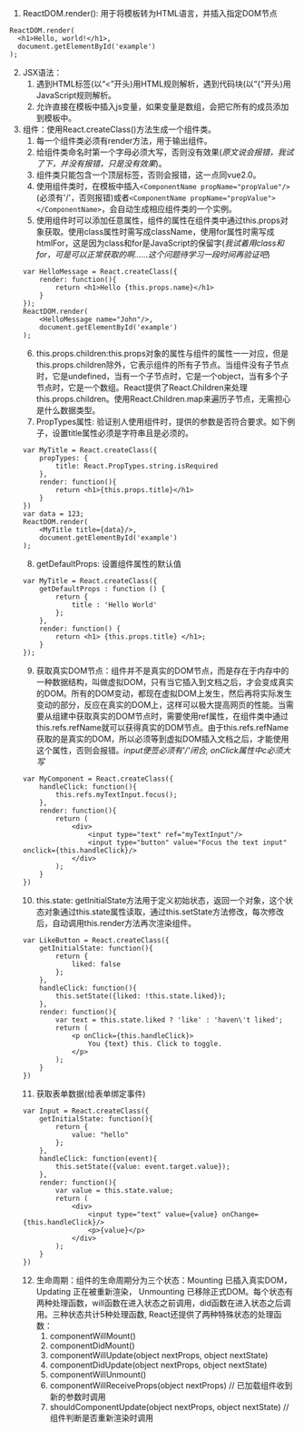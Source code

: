 
1. ReactDOM.render(): 用于将模板转为HTML语言，并插入指定DOM节点
```
ReactDOM.render(
  <h1>Hello, world!</h1>,
  document.getElementById('example')
);
```
2. JSX语法：
    1. 遇到HTML标签(以“<”开头)用HTML规则解析，遇到代码块(以“{”开头)用JavaScript规则解析。
    2. 允许直接在模板中插入js变量，如果变量是数组，会把它所有的成员添加到模板中。
3. 组件：使用React.createClass()方法生成一个组件类。
    1. 每一个组件类必须有render方法，用于输出组件。
    2. 给组件类命名时第一个字母必须大写，否则没有效果(*原文说会报错，我试了下，并没有报错，只是没有效果*)。
    3. 组件类只能包含一个顶层标签，否则会报错，这一点同vue2.0。
    4. 使用组件类时，在模板中插入`<ComponentName propName="propValue"/>`(必须有'/'，否则报错)或者`<ComponentName propName="propValue"></ComponentName>`，会自动生成相应组件类的一个实例。
    5. 使用组件时可以添加任意属性，组件的属性在组件类中通过this.props对象获取。使用class属性时需写成className，使用for属性时需写成htmlFor，这是因为class和for是JavaScript的保留字(*我试着用class和for，可是可以正常获取的啊......这个问题待学习一段时间再验证吧*)
    ```
    var HelloMessage = React.createClass({
        render: function(){
            return <h1>Hello {this.props.name}</h1>
        }
    });
    ReactDOM.render(
        <HelloMessage name="John"/>,
        document.getElementById('example')
    );
    ```
    6. this.props.children:this.props对象的属性与组件的属性一一对应，但是this.props.children除外，它表示组件的所有子节点。当组件没有子节点时，它是undefined，当有一个子节点时，它是一个object，当有多个子节点时，它是一个数组。React提供了React.Children来处理this.props.children。使用React.Children.map来遍历子节点，无需担心是什么数据类型。
    7. PropTypes属性: 验证别人使用组件时，提供的参数是否符合要求。如下例子，设置title属性必须是字符串且是必须的。
    ```
    var MyTitle = React.createClass({
        propTypes: {
            title: React.PropTypes.string.isRequired
        },
        render: function(){
            return <h1>{this.props.title}</h1>
        }
    })
    var data = 123;
    ReactDOM.render(
        <MyTitle title={data}/>,
        document.getElementById('example')
    );
    ```
    8. getDefaultProps: 设置组件属性的默认值
    ```
    var MyTitle = React.createClass({
        getDefaultProps : function () {
            return {
                title : 'Hello World'
            };
        },
        render: function() {
            return <h1> {this.props.title} </h1>;
        }
    });
    ```
    9. 获取真实DOM节点：组件并不是真实的DOM节点，而是存在于内存中的一种数据结构，叫做虚拟DOM，只有当它插入到文档之后，才会变成真实的DOM。所有的DOM变动，都现在虚拟DOM上发生，然后再将实际发生变动的部分，反应在真实的DOM上，这样可以极大提高网页的性能。当需要从组建中获取真实的DOM节点时，需要使用ref属性，在组件类中通过this.refs.refName就可以获得真实的DOM节点。由于this.refs.refName获取的是真实的DOM，所以必须等到虚拟DOM插入文档之后，才能使用这个属性，否则会报错。*input便签必须有'/'闭合, onClick属性中c必须大写*
    ```
    var MyComponent = React.createClass({
        handleClick: function(){
            this.refs.myTextInput.focus();
        },
        render: function(){
            return (
                <div>
                    <input type="text" ref="myTextInput"/>
                    <input type="button" value="Focus the text input" onclick={this.handleClick}/>
                </div>
            );
        }
    })
    ```
    10. this.state: getInitialState方法用于定义初始状态，返回一个对象，这个状态对象通过this.state属性读取，通过this.setState方法修改，每次修改后，自动调用this.render方法再次渲染组件。
    ```
    var LikeButton = React.createClass({
        getInitialState: function(){
            return {
                liked: false
            };
        },
        handleClick: function(){
            this.setState({liked: !this.state.liked});
        },
        render: function(){
            var text = this.state.liked ? 'like' : 'haven\'t liked';
            return (
                <p onClick={this.handleClick}>
                    You {text} this. Click to toggle.
                </p>
            );
        }
    })
    ```
    11. 获取表单数据(给表单绑定事件)
    ```
    var Input = React.createClass({
        getInitialState: function(){
            return {
                value: "hello"
            };
        },
        handleClick: function(event){
            this.setState({value: event.target.value});
        },
        render: function(){
            var value = this.state.value;
            return (
                <div>
                    <input type="text" value={value} onChange={this.handleClick}/>
                    <p>{value}</p>
                </div>
            );
        }
    })
    ```
    12. 生命周期：组件的生命周期分为三个状态：Mounting 已插入真实DOM， Updating 正在被重新渲染， Unmounting 已移除正式DOM。每个状态有两种处理函数，will函数在进入状态之前调用，did函数在进入状态之后调用。三种状态共计5种处理函数, React还提供了两种特殊状态的处理函数：
        1. componentWillMount()
        2. componentDidMount()
        3. componentWillUpdate(object nextProps, object nextState)
        4. componentDidUpdate(object nextProps, object nextState)
        5. componentWillUnmount()
        6. componentWillReceiveProps(object nextProps) // 已加载组件收到新的参数时调用
        7. shouldComponentUpdate(object nextProps, object nextState) // 组件判断是否重新渲染时调用

